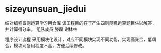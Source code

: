 # sizeyunsuan_jiedui
结对编程四则运算学习用仓库
该工程目的在于产生四则随机运算题目供以解答，并计算得分率。
组队成员
滕磊
谢林林

程序设计流程
采用模块化设计，对应不同模块实现不同功能，实现高聚合，低耦合，模块间复用程度不高，方便后续修改。
